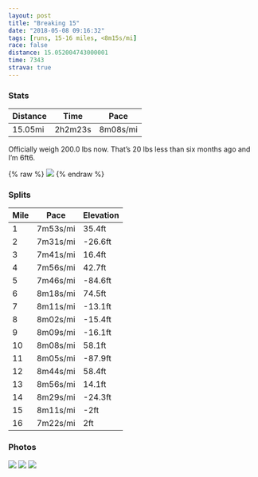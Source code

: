 ```yaml
---
layout: post
title: "Breaking 15"
date: "2018-05-08 09:16:32"
tags: [runs, 15-16 miles, <8m15s/mi]
race: false
distance: 15.052004743000001
time: 7343
strava: true
---
```


### Stats

| Distance | Time | Pace |
|----------|------|------|
|15.05mi|2h2m23s|8m08s/mi|

Officially weigh 200.0 lbs now. That’s 20 lbs less than six months ago and I’m 6ft6.

{% raw %}
<img src='https://maps.googleapis.com/maps/api/staticmap?maptype=roadmap&path=enc:y{swFhcrbMyUuE_ZkWaFw@ml@_c@wTsKwYuUaCSwA~BcHeFeH`CsIeAiCkGaFwC_DsGeEaBsG`AoG_JkN{CwPwMaDcH]aLg^}UsRv@yMiMsL{@kE{G{AtAbB`Gu@xBqMkGsCxBiB|Ga@tGxBbChF{GfIWrD~IzEzDnDpKjJvEhDfG`Hp@jH|OpEpBtKkAhDpBdEtHrIn@zSdZlO`AxDhIfMxFvNlPnEkBnE_MiAeDiMaJb@eLq@_DmEyCuDiHiEqAoFz@qHkJyOeDaQwNoBaF?gKcDmDqXkQyIm@yH~AuL}LgNwAcDcGmBzA~AlFe@`CmMoGyF~Gy@zJx@~B`CB|CuGlIWrQ`]xJvEpD|FtFn@fHvOfGrBnJoAfJjL`HPdU`[bOn@zDlIvM~F|OjQvReU`FgOdIHtPfInEpH&key=AIzaSyC1MId7bFpkLXNAaYhBSTb8jLyiSqzbDtM&size=800x800&markers=color:yellow|label:S|40.73933,-73.98981&markers=color:green|label:F|40.75928999999996,-73.97704000000003'>
{% endraw %}

### Splits

| Mile | Pace | Elevation |
|------|------|-----------|
|1|7m53s/mi|35.4ft|
|2|7m31s/mi|-26.6ft|
|3|7m41s/mi|16.4ft|
|4|7m56s/mi|42.7ft|
|5|7m46s/mi|-84.6ft|
|6|8m18s/mi|74.5ft|
|7|8m11s/mi|-13.1ft|
|8|8m02s/mi|-15.4ft|
|9|8m09s/mi|-16.1ft|
|10|8m08s/mi|58.1ft|
|11|8m05s/mi|-87.9ft|
|12|8m44s/mi|58.4ft|
|13|8m56s/mi|14.1ft|
|14|8m29s/mi|-24.3ft|
|15|8m11s/mi|-2ft|
|16|7m22s/mi|2ft|

### Photos
<img src='https://dgtzuqphqg23d.cloudfront.net/C0zPBwRvvA6eqo5q8M0aVPa6mxsL_bvCfxHFJiMZdBk-768x576.jpg'>

<img src='https://dgtzuqphqg23d.cloudfront.net/Vm3VingLi0oNKXjQPDOtZwifPI30_rSnIFjy0uMvs-A-576x768.jpg'>

<img src='https://dgtzuqphqg23d.cloudfront.net/0L4dvacuDMod_V6y3ZBw6_huZzKo5D53Gj70YBP3t-w-576x768.jpg'>
